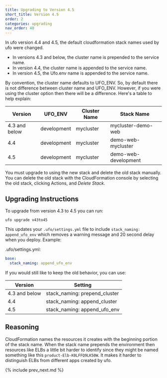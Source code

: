 ```yaml
---
title: Upgrading to Version 4.5
short_title: Version 4.5
order: 2
categories: upgrading
nav_order: 40
---
```


In ufo version 4.4 and 4.5, the default cloudformation stack names used by ufo were changed.

* In versions 4.3 and below, the cluster name is prepended to the service name.
* In version 4.4, the cluster name is appended to the service name.
* In version 4.5, the Ufo.env name is appended to the service name.

By convention, the cluster name defaults to UFO_ENV. So, by default there is not difference between cluster name and UFO_ENV.  However, if you were using the cluster option then there will be a difference.  Here's a table to help explain:

Version | UFO_ENV | Cluster Name | Stack Name
--- | --- | --- | ---
4.3 and below | development | mycluster | mycluster-demo-web
4.4 | development | mycluster | demo-web-mycluster
4.5 | development | mycluster | demo-web-development

You must upgrade to using the new stack and delete the old stack manually.  You can delete the old stack with the CloudFormation console by selecting the old stack, clicking Actions, and *Delete Stack*.

## Upgrading Instructions

To upgrade from version 4.3 to 4.5 you can run:

    ufo upgrade v43to45

This updates your `.ufo/settings.yml` file to include `stack_naming: append_ufo_env` which removes a warning message and 20 second delay when you deploy. Example:

.ufo/settings.yml:

```yaml
base:
  stack_naming: append_ufo_env
```

If you would still like to keep the old behavior, you can use:

Version | Setting
--- | ---
4.3 and below | stack_naming: prepend_cluster
4.4 | stack_naming: append_cluster
4.5 | stack_naming: append_ufo_env

## Reasoning

CloudFormation names the resources it creates with the beginning portion of the stack name. When the stack name prepends the environment then resources like ELBs a little bit harder to identify since they might be named something like this `product-Elb-K0LFFQ9LK50W`. It makes it harder to distinguish ELBs from different apps created by ufo.

{% include prev_next.md %}
